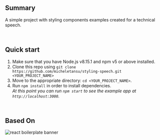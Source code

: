 ## Summary
A simple project with styling components examples created for a technical speech.

<br />

## Quick start

1.  Make sure that you have Node.js v8.15.1 and npm v5 or above installed.
2.  Clone this repo using `git clone https://github.com/micheletansu/styling-speech.git <YOUR_PROJECT_NAME>`
3.  Move to the appropriate directory: `cd <YOUR_PROJECT_NAME>`.<br />
4.  Run `npm install` in order to install dependencies.<br />
    _At this point you can run `npm start` to see the example app at `http://localhost:3000`._

<br />

## Based On
<img src="https://raw.githubusercontent.com/react-boilerplate/react-boilerplate-brand/master/assets/banner-metal-optimized.jpg" alt="react boilerplate banner" align="center" />

